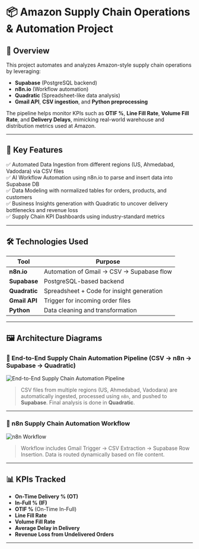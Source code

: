 # 📦 Amazon Supply Chain Operations & Automation Project

## 🚀 Overview

This project automates and analyzes Amazon-style supply chain operations by leveraging:

- **Supabase** (PostgreSQL backend)  
- **n8n.io** (Workflow automation)  
- **Quadratic** (Spreadsheet-like data analysis)  
- **Gmail API**, **CSV ingestion**, and **Python preprocessing**  

The pipeline helps monitor KPIs such as **OTIF %**, **Line Fill Rate**, **Volume Fill Rate**, and **Delivery Delays**, mimicking real-world warehouse and distribution metrics used at Amazon.

---

## 🧠 Key Features

✅ Automated Data Ingestion from different regions (US, Ahmedabad, Vadodara) via CSV files  
✅ AI Workflow Automation using n8n.io to parse and insert data into Supabase DB  
✅ Data Modeling with normalized tables for orders, products, and customers  
✅ Business Insights generation with Quadratic to uncover delivery bottlenecks and revenue loss  
✅ Supply Chain KPI Dashboards using industry-standard metrics  

---

## 🛠️ Technologies Used

| Tool        | Purpose                                           |
|-------------|---------------------------------------------------|
| **n8n.io**  | Automation of Gmail → CSV → Supabase flow         |
| **Supabase**| PostgreSQL-based backend                          |
| **Quadratic**| Spreadsheet + Code for insight generation        |
| **Gmail API**| Trigger for incoming order files                 |
| **Python**  | Data cleaning and transformation                  |

---

## 🖼️ Architecture Diagrams

### 🔄 End-to-End Supply Chain Automation Pipeline (CSV → n8n → Supabase → Quadratic)

![End-to-End Supply Chain Automation Pipeline](./assets/pipeline-overview.png)

> CSV files from multiple regions (US, Ahmedabad, Vadodara) are automatically ingested, processed using `n8n`, and pushed to **Supabase**. Final analysis is done in **Quadratic**.

---

### 🔁 n8n Supply Chain Automation Workflow

![n8n Workflow](https://github.com/Gauravsingh38/end-to-end-supply-chain-analytics-project/blob/main/assets/n8n%20Supply%20Chain%20Automation%20Workflow.png)



> Workflow includes Gmail Trigger → CSV Extraction → Supabase Row Insertion. Data is routed dynamically based on file content.

---

## 📊 KPIs Tracked

- **On-Time Delivery % (OT)**  
- **In-Full % (IF)**  
- **OTIF %** (On-Time In-Full)  
- **Line Fill Rate**  
- **Volume Fill Rate**  
- **Average Delay in Delivery**  
- **Revenue Loss from Undelivered Orders** 

---
